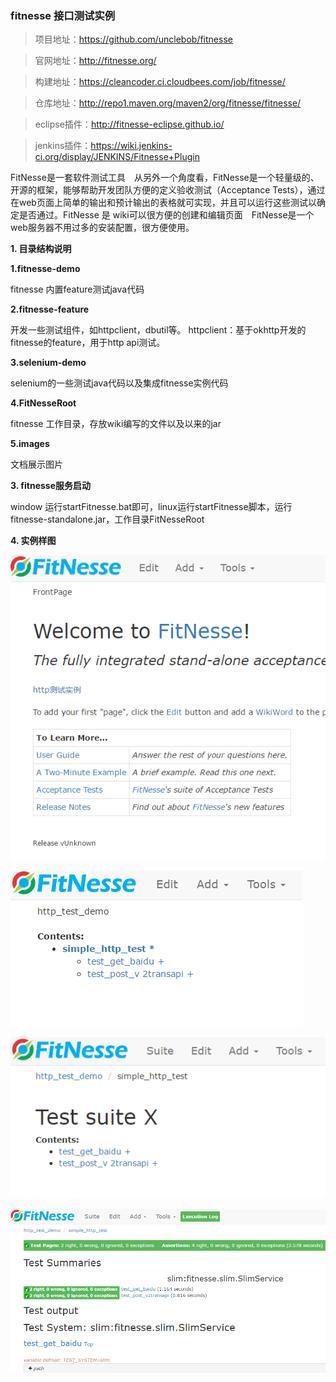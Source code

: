 ### fitnesse 接口测试实例
> 项目地址：https://github.com/unclebob/fitnesse

> 官网地址：http://fitnesse.org/

> 构建地址：https://cleancoder.ci.cloudbees.com/job/fitnesse/

> 仓库地址：http://repo1.maven.org/maven2/org/fitnesse/fitnesse/

> eclipse插件：http://fitnesse-eclipse.github.io/

> jenkins插件：https://wiki.jenkins-ci.org/display/JENKINS/Fitnesse+Plugin

FitNesse是一套软件测试工具　从另外一个角度看，FitNesse是一个轻量级的、开源的框架，能够帮助开发团队方便的定义验收测试（Acceptance Tests），通过在web页面上简单的输出和预计输出的表格就可实现，并且可以运行这些测试以确定是否通过。FitNesse 是 wiki可以很方便的创建和编辑页面　FitNesse是一个web服务器不用过多的安装配置，很方便使用。

**1. 目录结构说明**

****1.fitnesse-demo****

fitnesse 内置feature测试java代码

****2.fitnesse-feature****

开发一些测试组件，如httpclient，dbutil等。
httpclient：基于okhttp开发的fitnesse的feature，用于http api测试。

****3.selenium-demo****

selenium的一些测试java代码以及集成fitnesse实例代码

****4.FitNesseRoot****

fitnesse 工作目录，存放wiki编写的文件以及以来的jar

****5.images****

文档展示图片

**3. fitnesse服务启动**

window 运行startFitnesse.bat即可，linux运行startFitnesse脚本，运行fitnesse-standalone.jar，工作目录FitNesseRoot

**4. 实例样图**

![主页](images/page1.png)

![测试用例](images/page2.png)

![测试suite](images/page3.png)

![执行测试suite](images/page4.png)
